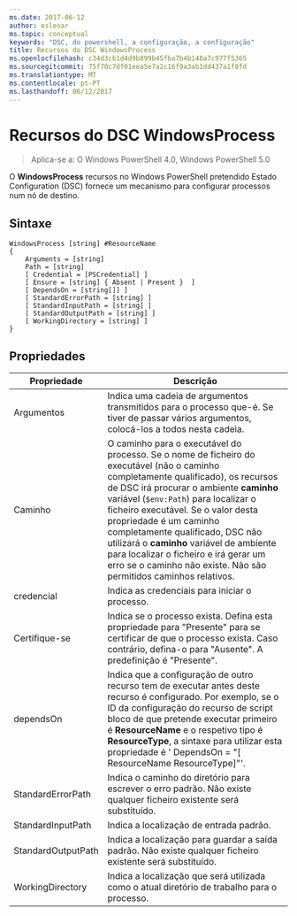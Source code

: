 ```yaml
---
ms.date: 2017-06-12
author: eslesar
ms.topic: conceptual
keywords: "DSC, do powershell, a configuração, a configuração"
title: Recursos do DSC WindowsProcess
ms.openlocfilehash: c34d3cb1d4d9b899b45fba7b4b148a7c977f5365
ms.sourcegitcommit: 75f70c7df01eea5e7a2c16f9a3ab1dd437a1f8fd
ms.translationtype: MT
ms.contentlocale: pt-PT
ms.lasthandoff: 06/12/2017
---
```

# <a name="dsc-windowsprocess-resource"></a>Recursos do DSC WindowsProcess

> Aplica-se a: O Windows PowerShell 4.0, Windows PowerShell 5.0

O **WindowsProcess** recursos no Windows PowerShell pretendido Estado Configuration (DSC) fornece um mecanismo para configurar processos num nó de destino.

## <a name="syntax"></a>Sintaxe

```
WindowsProcess [string] #ResourceName
{
    Arguments = [string]
    Path = [string]
    [ Credential = [PSCredential] ]
    [ Ensure = [string] { Absent | Present }  ]
    [ DependsOn = [string[]] ]
    [ StandardErrorPath = [string] ]
    [ StandardInputPath = [string] ]
    [ StandardOutputPath = [string] ]
    [ WorkingDirectory = [string] ]
}
```

## <a name="properties"></a>Propriedades
|  Propriedade  |  Descrição   | 
|---|---| 
| Argumentos| Indica uma cadeia de argumentos transmitidos para o processo que-é. Se tiver de passar vários argumentos, colocá-los a todos nesta cadeia.| 
| Caminho| O caminho para o executável do processo. Se o nome de ficheiro do executável (não o caminho completamente qualificado), os recursos de DSC irá procurar o ambiente **caminho** variável (`$env:Path`) para localizar o ficheiro executável. Se o valor desta propriedade é um caminho completamente qualificado, DSC não utilizará o **caminho** variável de ambiente para localizar o ficheiro e irá gerar um erro se o caminho não existe. Não são permitidos caminhos relativos.| 
| credencial| Indica as credenciais para iniciar o processo.| 
| Certifique-se| Indica se o processo exista. Defina esta propriedade para "Presente" para se certificar de que o processo exista. Caso contrário, defina-o para "Ausente". A predefinição é "Presente".| 
| dependsOn | Indica que a configuração de outro recurso tem de executar antes deste recurso é configurado. Por exemplo, se o ID da configuração do recurso de script bloco de que pretende executar primeiro é __ResourceName__ e o respetivo tipo é __ResourceType__, a sintaxe para utilizar esta propriedade é ' DependsOn = "[ ResourceName ResourceType]"'.| 
| StandardErrorPath| Indica o caminho do diretório para escrever o erro padrão. Não existe qualquer ficheiro existente será substituído.| 
| StandardInputPath| Indica a localização de entrada padrão.| 
| StandardOutputPath| Indica a localização para guardar a saída padrão. Não existe qualquer ficheiro existente será substituído.| 
| WorkingDirectory| Indica a localização que será utilizada como o atual diretório de trabalho para o processo.| 

